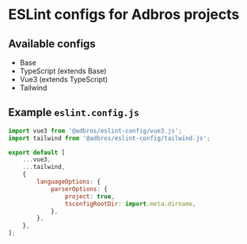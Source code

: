 # ESLint configs for Adbros projects

## Available configs

- Base
- TypeScript (extends Base)
- Vue3 (extends TypeScript)
- Tailwind

## Example `eslint.config.js`

```javascript
import vue3 from '@adbros/eslint-config/vue3.js';
import tailwind from '@adbros/eslint-config/tailwind.js';

export default [
	...vue3,
	...tailwind,
	{
		languageOptions: {
			parserOptions: {
				project: true,
				tsconfigRootDir: import.meta.dirname,
			},
		},
	},
];
```
